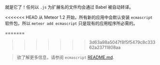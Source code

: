 就是它了！任何以 `.js` 为扩展名的文件均会通过 Babel 被自动转译。

<<<<<<< HEAD
从 Meteor 1.2 开始，所有新的应用中会默认安装 `ecmascript` 软件包，所以 `meteor add ecmascript` 只是现有的应用程序所必需的。

=======
>>>>>>> 3d63a98a5047f8f5f5479c8c33362a23711808aa
<blockquote class="babel-callout babel-callout-info">
  <p>
    欲了解更多信息，请参阅 <code>ecmascript</code>
    <a href="https://github.com/meteor/meteor/blob/master/packages/ecmascript/README.md">README.md</a>.
  </p>
</blockquote>
